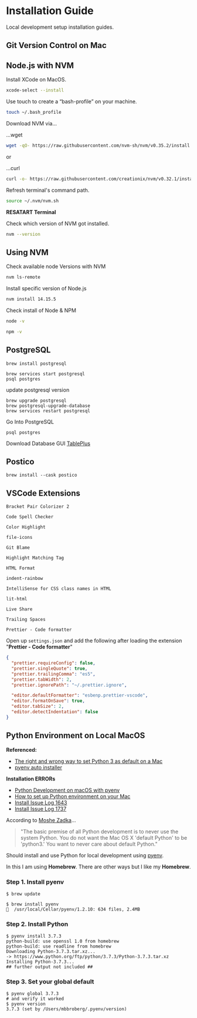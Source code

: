 # Installation Guide

Local development setup installation guides.

## Git Version Control on Mac

## Node.js with NVM

Install XCode on MacOS.

```zsh
xcode-select --install
```

Use touch to create a “bash-profile” on your machine.

```zsh
touch ~/.bash_profile
```

Download NVM via...

...wget

```zsh
wget -qO- https://raw.githubusercontent.com/nvm-sh/nvm/v0.35.2/install.sh | bash
```

or

...curl

```zsh
curl -o- https://raw.githubusercontent.com/creationix/nvm/v0.32.1/install.sh | bash
```

Refresh terminal's command path.

```zsh
source ~/.nvm/nvm.sh
```

**RESATART Terminal**

Check which version of NVM got installed.

```zsh
nvm --version
```

## Using NVM

Check available node Versions with NVM

```zsh
nvm ls-remote
```

Install specific version of Node.js

```zsh
nvm install 14.15.5
```

Check install of Node & NPM

```zsh
node -v
```

```zsh
npm -v
```

## PostgreSQL

```
brew install postgresql
```

```
brew services start postgresql
psql postgres
```

update postgresql version

```
brew upgrade postgresql
brew postgresql-upgrade-database
brew services restart postgresql
```

Go Into PostgreSQL

```
psql postgres
```

Download Database GUI
[TablePlus](https://tableplus.com/)

## Postico

```
brew install --cask postico
```

## VSCode Extensions

```
Bracket Pair Colorizer 2

Code Spell Checker

Color Highlight

file-icons

Git Blame

Highlight Matching Tag

HTML Format

indent-rainbow

IntelliSense for CSS class names in HTML

lit-html

Live Share

Trailing Spaces

Prettier - Code formatter
```

Open up `settings.json` and add the following after loading the extension "**Prettier - Code formatter**"

```json
{
  "prettier.requireConfig": false,
  "prettier.singleQuote": true,
  "prettier.trailingComma": "es5",
  "prettier.tabWidth": 2,
  "prettier.ignorePath": "~/.prettier.ignore",

  "editor.defaultFormatter": "esbenp.prettier-vscode",
  "editor.formatOnSave": true,
  "editor.tabSize": 2,
  "editor.detectIndentation": false
}
```

## Python Environment on Local MacOS

**Referenced:**

- [The right and wrong way to set Python 3 as default on a Mac](https://opensource.com/article/19/5/python-3-default-mac)
- [pyenv auto installer](https://github.com/pyenv/pyenv-installer)

**Installation ERRORs**

- [Python Development on macOS with pyenv](https://medium.com/python-every-day/python-development-on-macos-with-pyenv-2509c694a808)
- [How to set up Python environment on your Mac](https://levelup.gitconnected.com/how-to-set-up-python-environment-on-your-mac-560ebf9324ed)
- [Install Issue Log 1643](https://github.com/pyenv/pyenv/issues/1643)
- [Install Issue Log 1737](https://github.com/pyenv/pyenv/issues/1737)

According to [Moshe Zadka](https://opensource.com/users/moshez)...

> "The basic premise of all Python development is to never use the system Python. You do not want the Mac OS X 'default Python' to be 'python3.' You want to never care about default Python."

Should install and use Python for local development using [pyenv](https://github.com/pyenv/pyenv).

In this I am using **Homebrew**. There are other ways but I like my **Homebrew**.

### Step 1. Install pyenv

```shell
$ brew update
```

```shell
$ brew install pyenv
🍺  /usr/local/Cellar/pyenv/1.2.10: 634 files, 2.4MB
```

### Step 2. Install Python

```shell
$ pyenv install 3.7.3
python-build: use openssl 1.0 from homebrew
python-build: use readline from homebrew
Downloading Python-3.7.3.tar.xz...
-> https://www.python.org/ftp/python/3.7.3/Python-3.7.3.tar.xz
Installing Python-3.7.3...
## further output not included ##
```

### Step 3. Set your global default

```
$ pyenv global 3.7.3
# and verify it worked
$ pyenv version
3.7.3 (set by /Users/mbbroberg/.pyenv/version)
```


